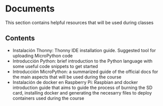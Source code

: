 # Documents

This section contains helpful resources that will be used during classes

## Contents

- Instalación Thonny: Thonny IDE installation guide. Suggested tool
for uploading MicroPython code
- Introducción Python: brief introduction to the Python language with
some useful code snippets to get started
- Introducción MicroPython: a summarized guide of the official docs
 for the main aspects that will be used during the course
- Instalación de docker en Raspberry Pi: Raspbian and docker introduction
guide that aims to guide the process of burning the SD card, installing
docker and generating the necesarry files to deploy containers used during
the course